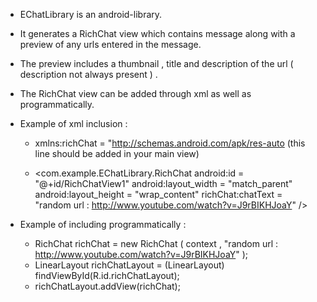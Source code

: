 
* EChatLibrary is an android-library.

* It generates a RichChat view which contains message along with a preview of any urls entered in the message.

* The preview includes a thumbnail , title and description of the url ( description not always present ) .

* The RichChat view can be added through xml as well as programmatically.

* Example of xml inclusion :
    - xmlns:richChat = "http://schemas.android.com/apk/res-auto (this line should be added in your main view)
       
    - \<com.example.EChatLibrary.RichChat
		android:id = "@+id/RichChatView1"
        	android:layout_width = "match_parent"
		android:layout_height = "wrap_content"
		richChat:chatText = "random url : http://www.youtube.com/watch?v=J9rBIKHJoaY" />

* Example of including programmatically :
    - RichChat richChat = new RichChat ( context , "random url : http://www.youtube.com/watch?v=J9rBIKHJoaY" );
    - LinearLayout richChatLayout = (LinearLayout) findViewById(R.id.richChatLayout);
    - richChatLayout.addView(richChat);
 
